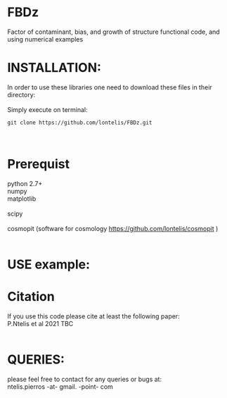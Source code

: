 # FBDz
Factor of contaminant, bias, and growth of structure functional code, and using numerical examples

# INSTALLATION: 
In order to use these libraries one need to download these files in their directory: <br />
<br />
Simply execute on terminal:
```
git clone https://github.com/lontelis/FBDz.git
```
<br />

# Prerequist
python 2.7+ <br />
numpy <br />
matplotlib <br />  
scipy <br />  
cosmopit (software for cosmology https://github.com/lontelis/cosmopit )  <br />
<br />

# USE example:  

# Citation
If you use this code please cite at least the following paper: <br />
P.Ntelis et al 2021 TBC <br />
<br />

# QUERIES:
please feel free to contact for any queries or bugs at: <br />
ntelis.pierros -at- gmail. -point- com
